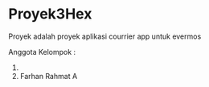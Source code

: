 # Proyek3Hex
Proyek adalah proyek aplikasi courrier app untuk evermos

Anggota Kelompok : 
1. <br/>
2. Farhan Rahmat A

